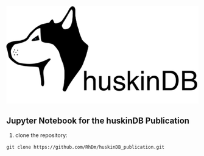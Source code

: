 <img src="https://github.com/RhDm/huskinDB_publication/blob/master/images/Logo_new_12.png" alt="drawing" width="600px"/>

## Jupyter Notebook for the huskinDB Publication

1. clone the repository:
```
git clone https://github.com/RhDm/huskinDB_publication.git
```